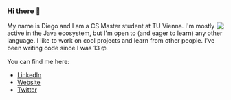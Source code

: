 ### Hi there 👋

<img src="https://readme-stats.clckblog.space/api?username=diegokrupitza&show_icons=true&count_private=true&include_all_commits=true" align="right" />

My name is Diego and I am a CS Master student at TU Vienna. I'm mostly active in the Java ecosystem, but I'm open to (and eager to learn) any other language. I like to work on cool projects and learn from other people. I've been writing code since I was 13 🤓.

You can find me here:
* [LinkedIn](https://www.linkedin.com/in/diegokrupitza/)
* [Website](https://diegokrupitza.com)
* [Twitter](https://twitter.com/diegokrupitza)


<!--
**DiegoKrupitza/DiegoKrupitza** is a ✨ _special_ ✨ repository because its `README.md` (this file) appears on your GitHub profile.

Here are some ideas to get you started:

- 🔭 I’m currently working on ...
- 🌱 I’m currently learning ...
- 👯 I’m looking to collaborate on ...
- 🤔 I’m looking for help with ...
- 💬 Ask me about ...
- 📫 How to reach me: ...
- 😄 Pronouns: ...
- ⚡ Fun fact: ...
-->

